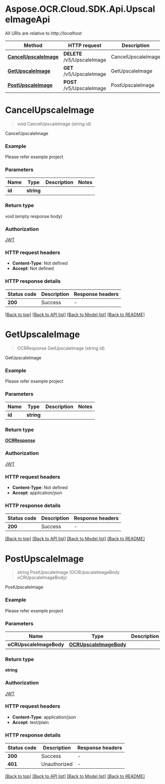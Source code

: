 # Aspose.OCR.Cloud.SDK.Api.UpscaleImageApi

All URIs are relative to *http://localhost*

| Method | HTTP request | Description |
|--------|--------------|-------------|
| [**CancelUpscaleImage**](UpscaleImageApi.md#cancelupscaleimage) | **DELETE** /v5/UpscaleImage | CancelUpscaleImage |
| [**GetUpscaleImage**](UpscaleImageApi.md#getupscaleimage) | **GET** /v5/UpscaleImage | GetUpscaleImage |
| [**PostUpscaleImage**](UpscaleImageApi.md#postupscaleimage) | **POST** /v5/UpscaleImage | PostUpscaleImage |

<a name="cancelupscaleimage"></a>
# **CancelUpscaleImage**
> void CancelUpscaleImage (string id)

CancelUpscaleImage

### Example
Please refer example project

### Parameters

| Name | Type | Description | Notes |
|------|------|-------------|-------|
| **id** | **string** |  |  |

### Return type

void (empty response body)

### Authorization

[JWT](../README.md#JWT)

### HTTP request headers

 - **Content-Type**: Not defined
 - **Accept**: Not defined


### HTTP response details
| Status code | Description | Response headers |
|-------------|-------------|------------------|
| **200** | Success |  -  |

[[Back to top]](#) [[Back to API list]](../README.md#documentation-for-api-endpoints) [[Back to Model list]](../README.md#documentation-for-models) [[Back to README]](../README.md)

<a name="getupscaleimage"></a>
# **GetUpscaleImage**
> OCRResponse GetUpscaleImage (string id)

GetUpscaleImage

### Example
Please refer example project

### Parameters

| Name | Type | Description | Notes |
|------|------|-------------|-------|
| **id** | **string** |  |  |

### Return type

[**OCRResponse**](OCRResponse.md)

### Authorization

[JWT](../README.md#JWT)

### HTTP request headers

 - **Content-Type**: Not defined
 - **Accept**: application/json


### HTTP response details
| Status code | Description | Response headers |
|-------------|-------------|------------------|
| **200** | Success |  -  |

[[Back to top]](#) [[Back to API list]](../README.md#documentation-for-api-endpoints) [[Back to Model list]](../README.md#documentation-for-models) [[Back to README]](../README.md)

<a name="postupscaleimage"></a>
# **PostUpscaleImage**
> string PostUpscaleImage (OCRUpscaleImageBody oCRUpscaleImageBody)

PostUpscaleImage

### Example
Please refer example project

### Parameters

| Name | Type | Description | Notes |
|------|------|-------------|-------|
| **oCRUpscaleImageBody** | [**OCRUpscaleImageBody**](OCRUpscaleImageBody.md) |  |  |

### Return type

**string**

### Authorization

[JWT](../README.md#JWT)

### HTTP request headers

 - **Content-Type**: application/json
 - **Accept**: text/plain


### HTTP response details
| Status code | Description | Response headers |
|-------------|-------------|------------------|
| **200** | Success |  -  |
| **401** | Unauthorized |  -  |

[[Back to top]](#) [[Back to API list]](../README.md#documentation-for-api-endpoints) [[Back to Model list]](../README.md#documentation-for-models) [[Back to README]](../README.md)

